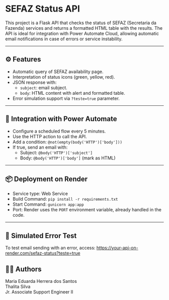 # SEFAZ Status API

This project is a Flask API that checks the status of SEFAZ (Secretaria da Fazenda) services and returns a formatted HTML table with the results. The API is ideal for integration with Power Automate Cloud, allowing automatic email notifications in case of errors or service instability.

---

## ⚙️ Features

- Automatic query of SEFAZ availability page.
- Interpretation of status icons (green, yellow, red).
- JSON response with:
  - `subject`: email subject.
  - `body`: HTML content with alert and formatted table.
- Error simulation support via `?teste=true` parameter.

---

## 🔗 Integration with Power Automate

- Configure a scheduled flow every 5 minutes.
- Use the HTTP action to call the API.
- Add a condition: `@not(empty(body('HTTP')['body']))`
- If true, send an email with:
  - Subject: `@body('HTTP')['subject']`
  - Body: `@body('HTTP')['body']` (mark as HTML)

---

## 📦 Deployment on Render

- Service type: Web Service
- Build Command: `pip install -r requirements.txt`
- Start Command: `gunicorn app:app`
- Port: Render uses the `PORT` environment variable, already handled in the code.

---

## 🧪 Simulated Error Test

To test email sending with an error, access:
https://your-api-on-render.com/sefaz-status?teste=true

## 🧑‍💻 Authors

Maria Eduarda Herrera dos Santos  
Thalita Silva  
Jr. Associate Support Engineer II
